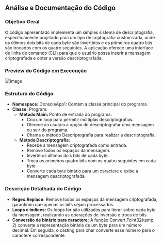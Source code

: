 ## Análise e Documentação do Código

### Objetivo Geral
O código apresentado implementa um simples sistema de descriptografia, especificamente projetado para um tipo de criptografia customizada, onde os últimos dois bits de cada byte são invertidos e os primeiros quatro bits são trocados com os quatro seguintes. A aplicação oferece uma interface de linha de comando (CLI) para que o usuário possa inserir a mensagem criptografada e obter a versão descriptografada.

### Preview do Código em Excecução
![image](https://github.com/user-attachments/assets/56618861-b28a-494e-ba73-e0c05ef02d11)

### Estrutura do Código
* **Namespace:** ConsoleApp1: Contém a classe principal do programa.
* **Classe:** Program:
    * **Método Main:** Ponto de entrada do programa.
        * Cria um loop para permitir múltiplas descriptografias.
        * Oferece ao usuário a opção de descriptografar uma mensagem ou sair do programa.
        * Chama o método Descriptografia para realizar a descriptografia.
    * **Método Descriptografia:**
        * Recebe a mensagem criptografada como entrada.
        * Remove todos os espaços da mensagem.
        * Inverte os últimos dois bits de cada byte.
        * Troca os primeiros quatro bits com os quatro seguintes em cada byte.
        * Converte cada byte binário para um caractere e exibe a mensagem descriptografada.

### Descrição Detalhada do Código
* **Regex.Replace:** Remove todos os espaços da mensagem criptografada, garantindo que apenas os bits sejam processados.
* **Loops e índices:** Os loops for são utilizados para iterar sobre cada byte da mensagem, realizando as operações de inversão e troca de bits.
* **Conversão de binário para caractere:** A função Convert.ToInt32(temp, 2) converte a representação binária de um byte para um número decimal. Em seguida, o casting para char converte esse número para o caractere correspondente.
